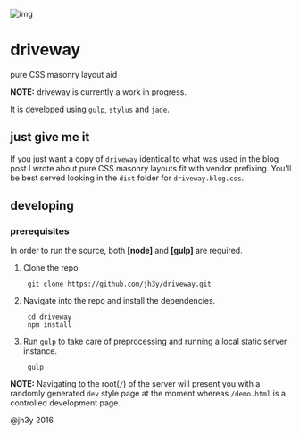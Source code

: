 ![img](https://img.shields.io/badge/status-work--in--progress-yellow.svg)

# driveway
pure CSS masonry layout aid

__NOTE:__ driveway is currently a work in progress.

It is developed using `gulp`, `stylus` and `jade`.

## just give me it
If you just want a copy of `driveway` identical to what was used in the blog post I wrote about pure CSS masonry layouts fit with vendor prefixing. You'll be best served looking in the `dist` folder for `driveway.blog.css`.

## developing
### prerequisites
In order to run the source, both __[node]__ and __[gulp]__ are required.

1. Clone the repo.

        git clone https://github.com/jh3y/driveway.git

2. Navigate into the repo and install the dependencies.

        cd driveway
        npm install

3. Run `gulp` to take care of preprocessing and running a local static server instance.

        gulp

__NOTE:__ Navigating to the root(`/`) of the server will present you with a randomly generated `dev` style page at the moment whereas `/demo.html` is a controlled development page.

@jh3y 2016
